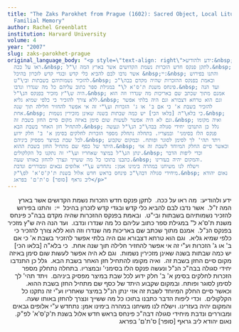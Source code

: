 ```yaml
---
title: "The Zaks Parokhet from Prague (1602): Sacred Object, Local Liturgy, and
  Familial Memory"
author: Rachel Greenblatt
institution: Harvard University
volume: 4
year: "2007"
slug: zaks-parokhet-prague
original_language_body: "<p style=\"text-align: right\">ידע ולהודיע:&nbsp; מה
  ראו על ככה.&nbsp; לתקן פנקס חדש הזכרות נשמת הקדושים אשר בארץ המה ז\"ל.&nbsp;
  אשר נדבו לבם להביא כלי קדש ובגדי קדש לזכרון בהיכל &nbsp;יי:&nbsp; והתנו בפירוש
  להזכיר נשמותיהם בשבתות ובי\"ט.&nbsp; ובאמת בפנקס ההזכרות שהיה מקדם בבה\"כ
  פינחס משנת ת'ס'א ל\" במגילת ספר כתוב עליהם כל מה שנדרו ונדבו.&nbsp; ועד הנה
  היה ש\"ץ מזכיר בפנקס הנ\"ל.&nbsp; אמנם מתוך שכתב שם באריכות מה שנדרו וזה הוא
  ללא צורך להזכיר כי כלפי שמיא גליא.&nbsp; וגם הוא טרחא דצבורא וגם היה בלתי אפשר
  להזכיר בשבת א' כי אם ב' או ג' הזכרות וע\"י זה אי אפשר להחזיר חלילה תוך שנה
  אחת.&nbsp; כי בלא\"ה [בלאו הכי] יש כמה שבתות בשנה שאינן מזכירין נשמות.&nbsp;
  וגם לא היה אפשר לעשות שום סימן באיזה מקום סיים החזן בשבת זה.&nbsp; ואיה מקומו
  להתחיל חזן האחר בשבת הבא.&nbsp; גלל כן התנדבו יחידי סגולה בבה\"כ הנ\"ל ונעשה
  פנקס הלז בסימני' ובמצריו. בתחלה נתחלק מספר הזכרות לחלקים בסימן א' ב' חלק ידוע
  לכל שבת במיצר מפסיק ביניהם.&nbsp; ויתד תהי' לך לסימן לסוגר ופותח. ובמקום שקבוע
  היתד של כסף שם מתחיל החזן בשבת ההוא.&nbsp; וכאשר סיים החלק המיוחד לשבת זה אזי
  ינתן הנ\"ל במיצר שאחריו וע\"י זה נתקנו כל הקלקולים.&nbsp; וכדי ליפות הדבר
  כתבנו בתוכו כל מה ששייך ונצרך להחזן באותו שעה.&nbsp; והמקום יהיה בעזרינו.
  וישלח לנו משיחנו במהרה בימינו אמן: נתחדש ע\"י אלופים גבאים ומבוררים ונדבת
  מיחידי סגולה דבה\"כ פינחס בראש חדש אלול בשנת ת'ק'ס'א' לפ\"ק.&nbsp; נאום יהודא
  ליב גראף [סופר] ס'ת'ם' בפראג</p>"
---
```

<p style="text-align: right">ידע ולהודיע:&nbsp; מה ראו על ככה.&nbsp; לתקן פנקס חדש הזכרות נשמת הקדושים אשר בארץ המה ז"ל.&nbsp; אשר נדבו לבם להביא כלי קדש ובגדי קדש לזכרון בהיכל &nbsp;יי:&nbsp; והתנו בפירוש להזכיר נשמותיהם בשבתות ובי"ט.&nbsp; ובאמת בפנקס ההזכרות שהיה מקדם בבה"כ פינחס משנת ת'ס'א ל" במגילת ספר כתוב עליהם כל מה שנדרו ונדבו.&nbsp; ועד הנה היה ש"ץ מזכיר בפנקס הנ"ל.&nbsp; אמנם מתוך שכתב שם באריכות מה שנדרו וזה הוא ללא צורך להזכיר כי כלפי שמיא גליא.&nbsp; וגם הוא טרחא דצבורא וגם היה בלתי אפשר להזכיר בשבת א' כי אם ב' או ג' הזכרות וע"י זה אי אפשר להחזיר חלילה תוך שנה אחת.&nbsp; כי בלא"ה [בלאו הכי] יש כמה שבתות בשנה שאינן מזכירין נשמות.&nbsp; וגם לא היה אפשר לעשות שום סימן באיזה מקום סיים החזן בשבת זה.&nbsp; ואיה מקומו להתחיל חזן האחר בשבת הבא.&nbsp; גלל כן התנדבו יחידי סגולה בבה"כ הנ"ל ונעשה פנקס הלז בסימני' ובמצריו. בתחלה נתחלק מספר הזכרות לחלקים בסימן א' ב' חלק ידוע לכל שבת במיצר מפסיק ביניהם.&nbsp; ויתד תהי' לך לסימן לסוגר ופותח. ובמקום שקבוע היתד של כסף שם מתחיל החזן בשבת ההוא.&nbsp; וכאשר סיים החלק המיוחד לשבת זה אזי ינתן הנ"ל במיצר שאחריו וע"י זה נתקנו כל הקלקולים.&nbsp; וכדי ליפות הדבר כתבנו בתוכו כל מה ששייך ונצרך להחזן באותו שעה.&nbsp; והמקום יהיה בעזרינו. וישלח לנו משיחנו במהרה בימינו אמן: נתחדש ע"י אלופים גבאים ומבוררים ונדבת מיחידי סגולה דבה"כ פינחס בראש חדש אלול בשנת ת'ק'ס'א' לפ"ק.&nbsp; נאום יהודא ליב גראף [סופר] ס'ת'ם' בפראג</p>